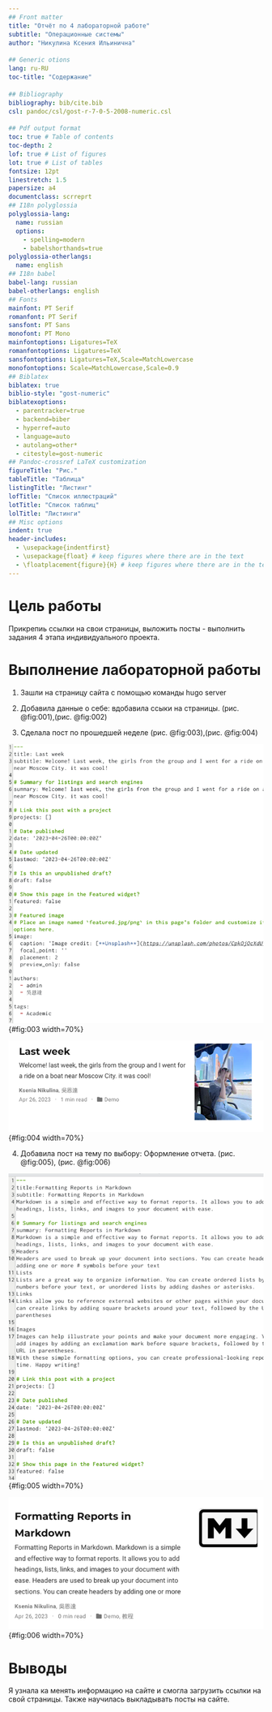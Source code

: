 ```yaml
---
## Front matter
title: "Отчёт по 4 лабораторной работе"
subtitle: "Операционные системы"
author: "Никулина Ксения Ильинична"

## Generic otions
lang: ru-RU
toc-title: "Содержание"

## Bibliography
bibliography: bib/cite.bib
csl: pandoc/csl/gost-r-7-0-5-2008-numeric.csl

## Pdf output format
toc: true # Table of contents
toc-depth: 2
lof: true # List of figures
lot: true # List of tables
fontsize: 12pt
linestretch: 1.5
papersize: a4
documentclass: scrreprt
## I18n polyglossia
polyglossia-lang:
  name: russian
  options:
	- spelling=modern
	- babelshorthands=true
polyglossia-otherlangs:
  name: english
## I18n babel
babel-lang: russian
babel-otherlangs: english
## Fonts
mainfont: PT Serif
romanfont: PT Serif
sansfont: PT Sans
monofont: PT Mono
mainfontoptions: Ligatures=TeX
romanfontoptions: Ligatures=TeX
sansfontoptions: Ligatures=TeX,Scale=MatchLowercase
monofontoptions: Scale=MatchLowercase,Scale=0.9
## Biblatex
biblatex: true
biblio-style: "gost-numeric"
biblatexoptions:
  - parentracker=true
  - backend=biber
  - hyperref=auto
  - language=auto
  - autolang=other*
  - citestyle=gost-numeric
## Pandoc-crossref LaTeX customization
figureTitle: "Рис."
tableTitle: "Таблица"
listingTitle: "Листинг"
lofTitle: "Список иллюстраций"
lotTitle: "Список таблиц"
lolTitle: "Листинги"
## Misc options
indent: true
header-includes:
  - \usepackage{indentfirst}
  - \usepackage{float} # keep figures where there are in the text
  - \floatplacement{figure}{H} # keep figures where there are in the text
---
```


# Цель работы

Прикрепиь ссылки на свои страницы, выложить посты - выполнить задания 4 этапа индивидуального проекта. 

# Выполнение лабораторной работы

1. Зашли на страницу сайта с помощью команды hugo server 

2. Добавила данные о себе: вдобавила ссыки на страницы. (рис. @fig:001),(рис. @fig:002)






3. Сделала пост по прошедшей неделе (рис. @fig:003),(рис. @fig:004)

![Текст](image/3.png){#fig:003 width=70%}

![Пост на сайте](image/4.png){#fig:004 width=70%}

4. Добавила пост на тему по выбору: Оформление отчета. (рис. @fig:005), (рис. @fig:006)

![Текст](image/5.png){#fig:005 width=70%}

![Пост на сайте](image/6.png){#fig:006 width=70%}



# Выводы

Я узнала ка менять информацию на сайте и смогла загрузить ссылки на свой страницы. Также научилась выкладывать посты на сайте.

